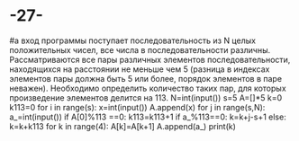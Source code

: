 # -27-
#а  вход  программы  поступает  последовательность  из N  целых  положительных  чисел, все  числа  в  последовательности  различны.  Рассматриваются  все  пары  различных элементов  последовательности,  находящихся на расстоянии  не меньше чем  5  (разница в  индексах  элементов  пары  должна  быть  5  или  более,  порядок  элементов  в  паре неважен).  Необходимо  определить  количество  таких  пар,  для  которых  произведение элементов  делится  на  113.
N=int(input())
s=5
A=[]*5
k=0
k113=0
for i in range(s):
    x=int(input())
    A.append(x)
for j in range(s,N):
    a_=int(input())
    if A[0]%113 ==0:
        k113=k113+1
    if a_%113==0:
        k=k+j-s+1
    else:
        k=k+k113
    for k in range(4):
        A[k]=A[k+1]
    A.append(a_)
print(k)
